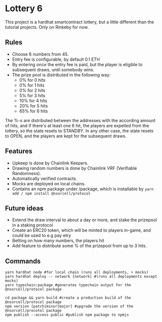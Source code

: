 # Lottery 6

This project is a hardhat smartcontract lottery, but a little different than the tutorial projects. Only on Rinkeby for now.

## Rules
- Choose 6 numbers from 45.
- Entry fee is configurable, by default 0.1 ETH
- By entering once the entry fee is paid, but the player is eligible to subsequent draws, until somebody wins.
- The prize pool is distributed in the following way:
  - 0% for 0 hits
  - 0% for 1 hits
  - 0% for 2 hits
  - 5% for 3 hits
  - 10% for 4 hits
  - 20% for 5 hits
  - 65% for 6 hits
  
The %-s are distributed between the addresses with the according amount of hits, and if there's at least one 6 hit, the players are expelled from the lottery, so the state resets to STANDBY. In any other case, the state resets to OPEN, and the players are kept for the subsequent draws.

## Features 
- Upkeep is done by Chainlink Keepers.
- Drawing random numbers is done by Chainlink VRF (Verifiable Randomness).
- Automatically verified contracts.
- Mocks are deployed on local chains.
- Contains an npm package under /package, which is installable by `yarn add / npm install @nsorcell/protocol`

## Future ideas
- Extend the draw interval to about a day or more, and stake the prizepool in a staking protocol
- Create an ERC20 token, which will be minted to players in-game, and could be used to e.g pay etry
- Betting on how many numbers, the players hit
- Add feature to distribute some % of the prizepool from up to 3 hits.

## Commands

```shell
yarn hardhat node #for local chain (runs all deployments, + mocks)
yarn hardhat deploy -- network [network] #(runs all deployments except mocks)
yarn typechain:package #generates typechain output for the @nsorcell/protocol package

cd package && yarn build #create a production build of the @nsorcell/protocol package
npm version [patch|minor|major] #upgrade the version of the @nsorcell/procotol package
npm publish --access public #publish npm package to npmjs
```
